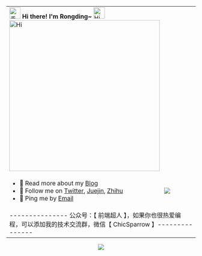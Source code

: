 <div align="center">
  <table>
    <!-- Header -->
    <tr>
      <td colspan="2" align="left">
        <img src="https://media.giphy.com/media/hvRJCLFzcasrR4ia7z/giphy.gif" width="30" alt="手势" />
        <b> Hi there! I'm Rongding~ </b>
        <img src="https://emojis.slackmojis.com/emojis/images/1588866973/8934/hellokittydance.gif?1588866973" alt="Hi" width="30" />
        <img
          src="https://readme-typing-svg.herokuapp.com?font=DynaPuff&size=20&pause=1000&color=9999FF&center=true&vCenter=true&width=500&height=22&lines=A+passionate+web+developer+based+in+Beijing.++%F0%9F%91%8B"
          alt="Hi"
          width="400"
        />
      </td>
    </tr>
    <!-- 访问量 -->
    <tr>
      <td align="left">
        <ul>
          <li>👀 Read more about my <a target="_blank" href="http://www.fedtop.com/">Blog</a></li>
          <li>
            🌸 Follow me on
            <a target="_blank" href="https://twitter.com/wangrongding">Twitter</a>, <a target="_blank" href="https://juejin.cn/user/2858385963749223">Juejin</a>,
            <a target="_blank" href="https://www.zhihu.com/people/rongding">Zhihu</a>
          </li>
          <li>💬 Ping me by <a target="_blank" href="mailto:fedtop@163.com">Email</a></li>
        </ul>
      </td>
      <td align="center" width="30%">
        <img src="https://access-counter.vercel.app/api/counter?name=wangrongding&theme=006&length=7" />
      </td>
    </tr>
    <tr>
      <td colspan="2" align="left"> --------------- 公众号：【 前端超人 】，如果你也很热爱编程，可以添加我的技术交流群，微信【 ChicSparrow 】--------------- </td>
    </tr>
    <!-- skills -->
    <!-- <tr>
      <td colspan="2" align="left">
        <img src="https://img.shields.io/badge/-Nodejs-43853d?style=flat-square&logo=Node.js&logoColor=white" />
        <img src="https://img.shields.io/badge/-WebRTC-008000?style=flat-square&logo=WebRTC&labelColor=90EE90&color=fff" />
        <img src="https://img.shields.io/badge/-JavaScript-e5cd0c?style=flat-square&logo=JavaScript&labelColor=f7df1e&logoColor=000" />
        <img src="https://img.shields.io/badge/-TypeScript-3178C6?style=flat-square&logo=TypeScript&logoColor=white&color=blue" />
        <img src="https://img.shields.io/badge/-Vue.js-29beb0?style=flat-square&logo=vue.js&labelColor=ffffff&color=4FC08D" />
        <img src="https://img.shields.io/badge/-React-29beb0?style=flat-square&logo=React&labelColor=ffffff&color=61DAFB" />
        <img src="https://img.shields.io/badge/-WebPack-1C78C0?style=flat-square&logo=WebPack&logoColor=white" />
        <img src="https://img.shields.io/badge/-Electron-white?style=flat-square&logo=electron&logoColor=white&color=47848F" />
        <img src="https://img.shields.io/badge/-NPM-CB3837?style=flat-square&logo=npm&logoColor=white" />
        <img src="https://img.shields.io/badge/-MiniProgram-008000?style=flat-square&logo=WeChat&labelColor=fff&color=07C160" />
        <img src="https://img.shields.io/badge/-Three.js-000000?style=flat-square&logo=Three.js" />
        <img src="https://img.shields.io/badge/-Github_Actions-2088FF?style=flat-square&logo=github-actions&logoColor=white" />
        <img src="https://img.shields.io/badge/-Gist-black?style=flat-square&logo=GitHub&labelColor=blue&color=fff&logoColor=fff" />
        <img src="https://img.shields.io/badge/-Tampermonkey-black?style=flat-square&logo=Tampermonkey&labelColor=black&color=00485B" />
        <img src="https://img.shields.io/badge/-KaliLinux-white?style=flat-square&logo=KaliLinux&logoColor=white&color=blue" />
        <img src="https://img.shields.io/badge/-MySQL-white?style=flat-square&logo=MySQL&logoColor=white&color=fff&labelColor=4479A1" />
        <img src="https://img.shields.io/badge/-CodePen-white?style=flat-square&logo=CodePen&logoColor=white&color=000" />
        <img src="https://img.shields.io/badge/-Jenkins-white?style=flat-square&logo=Jenkins&labelColor=D24939&color=white&logoColor=white" />
        <img src="https://img.shields.io/badge/-Docker-white?style=flat-square&logo=Docker&labelColor=2496ED&color=2496ED&logoColor=white" />
      </td>
    </tr> -->
    <!--  commit graph -->
    <!-- <tr>
      <td colspan="2" align="left"><b>Contributions in the last month：</b></td>
    </tr>
    <tr>
      <td colspan="2" align="center">
        <img src="https://github-readme-activity-graph.vercel.app/graph?username=wangrongding&theme=github&height=250" />
      </td>
    </tr> -->
    <!-- repo -->
    <!-- <tr>
      <td colspan="2" align="left"><b>Efficiency Tool：</b></td>
    </tr>
    <tr>
      <td colspan="2" align="left">
        <ul>
          <li>
            <a target="_blank" href="https://github.com/wangrongding/prm-cli">prm-cli</a>：🦄 快速切换包管理工具的镜像源
            <a target="_blank" href="https://github.com/wangrongding/prm-cli"><img src="https://img.shields.io/github/stars/wangrongding/prm-cli" alt="GitHub stars" /></a>
            <a target="_blank" href="https://www.npmjs.com/package/prm-cli"
              ><img src="https://img.shields.io/npm/dt/prm-cli?style=flat&label=downloads&color=cb3837&labelColor=cb0000&logo=npm" alt="npm downloads"
            /></a>
          </li>
          <li>
            <a target="_blank" href="https://github.com/wangrongding/fanyi">fanyi</a>：VS Code 划词翻译插件
            <a target="_blank" href="https://github.com/wangrongding/fanyi"><img src="https://img.shields.io/github/stars/wangrongding/fanyi" alt="GitHub stars" /></a>
            <a target="_blank" href="https://marketplace.visualstudio.com/items?itemName=wangrongding.fanyi"
              ><img src="https://badgen.net/vs-marketplace/i/wangrongding.fanyi" alt="VS Code Marketplace installs"
            /></a>
          </li>
          <li>
            <a target="_blank" href="https://github.com/wangrongding/ding-trans">ding-trans</a>：🌈 一个在终端上翻译的工具，支持有道翻译和 DeepL 翻译。
            <a target="_blank" href="https://github.com/wangrongding/ding-trans"><img src="https://img.shields.io/github/stars/wangrongding/ding-trans" alt="GitHub stars" /></a>
            <a target="_blank" href="https://www.npmjs.com/package/ding-trans"
              ><img src="https://img.shields.io/npm/dt/ding-trans?style=flat&label=downloads&color=cb3837&labelColor=cb0000&logo=npm" alt="npm downloads"
            /></a>
          </li>
          <li>
            <a target="_blank" href="https://github.com/wangrongding/dev-boy">dev-boy</a>：🛠️An awesome terminal cli toolkit.(小而美的 cli 工具包)🧰
            <a target="_blank" href="https://github.com/wangrongding/dev-boy"><img src="https://img.shields.io/github/stars/wangrongding/dev-boy" alt="GitHub stars" /></a>
            <a target="_blank" href="https://www.npmjs.com/package/dev-boy"
              ><img src="https://img.shields.io/npm/dt/dev-boy?style=flat&label=downloads&color=cb3837&labelColor=cb0000&logo=npm" alt="npm downloads"
            /></a>
          </li>
          <li>
            <a target="_blank" href="https://github.com/wangrongding/dev-search">dev-search</a>：🌸 在命令行中快速搜索你想要的！
            <a target="_blank" href="https://github.com/wangrongding/dev-search"><img src="https://img.shields.io/github/stars/wangrongding/dev-search" alt="GitHub stars" /></a>
            <a target="_blank" href="https://www.npmjs.com/package/dev-search"
              ><img src="https://img.shields.io/npm/dt/dev-search?style=flat&label=downloads&color=cb3837&labelColor=cb0000&logo=npm" alt="npm downloads"
            /></a>
          </li>
          <li>
            <a target="_blank" href="https://github.com/wangrongding/access-counter">access-counter</a>：🍀 超级简单好用的 github profile 访问计数器。 使用 Vercel KV for Redis 记录浏览量。
            <a target="_blank" href="https://github.com/wangrongding/access-counter"><img src="https://img.shields.io/github/stars/wangrongding/access-counter" alt="GitHub stars" /></a>
          </li>
          <li>
            <a target="_blank" href="https://github.com/wangrongding/pm-limiter">pm-limiter</a>：🥳node 包管理器的约束工具，用于协同项目的统一规范。
            <a target="_blank" href="https://github.com/wangrongding/pm-limiter"><img src="https://img.shields.io/github/stars/wangrongding/pm-limiter" alt="GitHub stars" /></a>
            <a target="_blank" href="https://www.npmjs.com/package/pm-limiter"
              ><img src="https://img.shields.io/npm/dt/pm-limiter?style=flat&label=downloads&color=cb3837&labelColor=cb0000&logo=npm" alt="npm downloads"
            /></a>
          </li>
          <li>
            <a target="_blank" href="https://github.com/wangrongding/folder-print">folder-print</a>：🌿 一个用于打印当前目录树形结构的终端命令行工具。
            <a target="_blank" href="https://github.com/wangrongding/folder-print"><img src="https://img.shields.io/github/stars/wangrongding/folder-print" alt="GitHub stars" /></a>
            <a target="_blank" href="https://www.npmjs.com/package/folder-print"
              ><img src="https://img.shields.io/npm/dt/folder-print?style=flat&label=downloads&color=cb3837&labelColor=cb0000&logo=npm" alt="npm downloads"
            /></a>
          </li>
          <li>
            <a target="_blank" href="https://github.com/wangrongding/github-university">github-university</a>：📚 汇总 github 中优质的学习资源，好用的工具，有趣的项目...
            <a target="_blank" href="https://github.com/wangrongding/github-university"><img src="https://img.shields.io/github/stars/wangrongding/github-university" alt="GitHub stars" /></a>
          </li>
        </ul>
      </td>
    </tr> -->
  </table>
  <img src="https://github-readme-activity-graph.vercel.app/graph?username=wangrongding&theme=github&height=250" />
</div>
